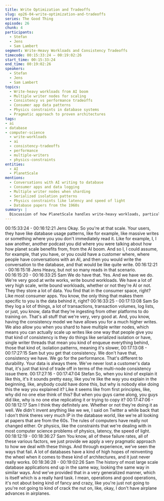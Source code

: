 ```yaml
---
title: Write Optimization and Tradeoffs
slug: ep26-04-write-optimization-and-tradeoffs
series: The Good Thing
episode: 26
chunk: 4
participants:
  - Stefan
  - Jens
  - Sam Lambert
segment: Write-Heavy Workloads and Consistency Tradeoffs
timecode: 00:15:33:24 – 00:19:02:26
start_time: 00:15:33:24
end_time: 00:19:02:26
speakers:
  - Stefan
  - Jens
  - Sam Lambert
topics:
  - Write-heavy workloads from AI boom
  - Multiple writer nodes for scaling
  - Consistency vs performance tradeoffs
  - Consumer app data patterns
  - Physics constraints in database systems
  - Pragmatic approach to proven architectures
tags:
- ai
- database
- computer-science
  - write-workloads
  - ai
  - consistency-tradeoffs
  - performance
  - multiple-writers
  - physics-constraints
entities:
  - AI
  - PlanetScale
mentions:
  - Conversations with AI writing to database
  - Consumer apps and data logging
  - Multiple writer nodes when sharding
  - Serialized isolation patterns
  - Physics constraints like latency and speed of light
  - Database papers from the 1960s
summary: |
  Discussion of how PlanetScale handles write-heavy workloads, particularly from AI applications, and the consistency tradeoffs they make for performance. Sam explains their pragmatic approach rooted in fundamental computer science principles rather than attempting to reinvent database architecture.
---
```


00:15:33:24 - 00:16:12:21
Jens
Okay. So you're at that scale. Your users, they have like database usage patterns, like for
example, like massive writes or something where you you don't immediately read it. Like for
example, I, I saw another, another podcast you did where you were talking about how how
planet scale benefits from, from the AI boom. And so I, I could assume, for example, that you
have, or you could have a customer where, where people have conversations with an AI, and
then you would write the conversation to the database, and that would be like quite write.
00:16:12:21 - 00:16:15:18
Jens
Heavy, but not so many reads in that scenario.
00:16:15:20 - 00:16:33:25
Sam
We do have that. Yes. And we have we do. We're very good at write works, write bound
workloads. We have a lot of very high scale, write bound workloads, whether or not they're AI or
not. They they store a lot of data. You find that in the consumer space, right? Like most
consumer apps. You know, the only thing that makes them specific to you is the data behind it,
right?
00:16:33:25 - 00:17:13:08
Sam
So they log a lot of things, a lot of transactions, transaction volumes, log lists, or just, you know,
data that they're ingesting from other platforms to do training on. That's all stuff that we're very,
very good at. And, you know, having the consistency model we have allows you for a much
higher writes. We also allow you when you shard to have multiple writer nodes, which means
you can actually scale up writes like one way that people give you that kind of consistency is
they do things like serialized isolation or have, single writer threads that mean you kind of
enqueue everything behind, those that kind of, isolation patterns, meaning it's slower,
00:17:13:08 - 00:17:27:15
Sam
but you get that consistency. We don't have that, consistency we have. We go for the
performance. That's different to durability. Your data is always there. We've never lost a
customer's data that, it's just that kind of trade off in terms of the multi-node consistency issue
there.
00:17:27:16 - 00:17:47:04
Stefan
So, when you kind of explain it like this, it's it sounds pretty easy, like you're like the way you
explain in the beginning, like, anybody could have done this, but why is nobody else doing this
the way you explained it? Like it seems like from first principles, like, why did no one else think
of this? But when you guys came along, you guys did like, why is no one else replicating it or
trying to copy it?
00:17:47:06 - 00:18:12:17
Sam
I think they definitely are. Whether or not they're doing it as well. We didn't invent anything like
we we, I said on Twitter a while back that I don't think theres very much IP in the database
world, like we're all looking at papers that are from the 60s. The rules of computers have really
not changed either. Or physics, like the constraints that we're dealing with in most computer
science problems of physics, latency, the speed of light.
00:18:12:19 - 00:18:36:27
Sam
You know, all of these failure rates, all of these various factors, we just provide we apply a very
pragmatic approach to how we deal with these things. And through experience, we've seen the
ways that fail. A lot of databases have a kind of high hopes of reinventing the wheel when it
comes to these kind of architectures, and it just never really works.
00:18:36:28 - 00:19:02:26
Sam
The history of most large scale database applications end up in the same way, looking the same
way in similar ways. And we've provided that in a very generalized manner, which is itself which
is a really hard task. I mean, operations and good operations, it's not about being kind of fancy
and crazy, like you're just not going to you're not going to kind of crack the nut on, like, okay, I
don't have airplane advances in airplanes.